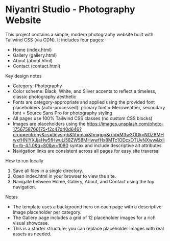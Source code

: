 # Niyantri Studio - Photography Website

This project contains a simple, modern photography website built with Tailwind CSS (via CDN). It includes four pages:

- Home (index.html)
- Gallery (gallery.html)
- About (about.html)
- Contact (contact.html)

Key design notes
- Category: Photography
- Color scheme: Black, White, and Silver accents to reflect a timeless, classic photography aesthetic
- Fonts are category-appropriate and applied using the provided font placeholders (auto-processed): primary font = Merriweather, secondary font = Source Sans Pro for photography styling
- All pages use 100% Tailwind CSS classes (no custom CSS blocks)
- Images are placeholders using the https://images.unsplash.com/photo-1756758766175-f2c47d40d646?crop=entropy&cs=tinysrgb&fit=max&fm=jpg&ixid=M3w3ODkyNDZ8MHwxfHNlYXJjaHw5fHwuLi58ZW58MHwwfHx8MTc1ODcxOTUyNXww&ixlib=rb-4.1.0&q=80&w=1080 syntax and include descriptive alt attributes
- Navigation links are consistent across all pages for easy site traversal

How to run locally
1. Save all files in a single directory.
2. Open index.html in your browser to view the site.
3. Navigate between Home, Gallery, About, and Contact using the top navigation.

Notes
- The template uses a background hero on each page with a descriptive image placeholder per category.
- The Gallery page includes a grid of 12 placeholder images for a rich visual showcase.
- This is a starter structure; you can replace placeholder images with real assets as needed.
